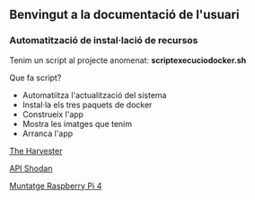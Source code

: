 ## Benvingut a la documentació de l'usuari

### Automatització de instal·lació de recursos

Tenim un script al projecte anomenat: **scriptexecuciodocker.sh**

Que fa script?

* Automatiitza l'actualització del sistema
* Instal·la els tres paquets de docker
* Construeix l'app
* Mostra les imatges que tenim
* Arranca l'app

[The Harvester](https://2asix-2021-22.github.io/ProjecteJSD/theHarvester)

[API Shodan](https://2asix-2021-22.github.io/ProjecteJSD/apishodan)

[Muntatge Raspberry Pi 4](https://2asix-2021-22.github.io/ProjecteJSD/muntatgeraspberrypi)


